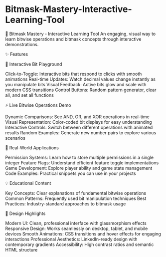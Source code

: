# Bitmask-Mastery-Interactive-Learning-Tool
🎯 Bitmask Mastery - Interactive Learning Tool An engaging, visual way to learn bitwise operations and bitmask concepts through interactive demonstrations.


✨ Features

🔧 Interactive Bit Playground

Click-to-Toggle: Interactive bits that respond to clicks with smooth animations
Real-time Updates: Watch decimal values change instantly as you manipulate bits
Visual Feedback: Active bits glow and scale with modern CSS transitions
Control Buttons: Random pattern generator, clear all, and set all functions

⚡ Live Bitwise Operations Demo

Dynamic Comparisons: See AND, OR, and XOR operations in real-time
Visual Representation: Color-coded bit displays for easy understanding
Interactive Controls: Switch between different operations with animated results
Random Examples: Generate new number pairs to explore various scenarios

🌟 Real-World Applications

Permission Systems: Learn how to store multiple permissions in a single integer
Feature Flags: Understand efficient feature toggle implementations
Game Development: Explore player ability and game state management
Code Examples: Practical snippets you can use in your projects

💡 Educational Content

Key Concepts: Clear explanations of fundamental bitwise operations
Common Patterns: Frequently used bit manipulation techniques
Best Practices: Industry-standard approaches to bitmask usage

🎨 Design Highlights

Modern UI: Clean, professional interface with glassmorphism effects
Responsive Design: Works seamlessly on desktop, tablet, and mobile devices
Smooth Animations: CSS transitions and hover effects for engaging interactions
Professional Aesthetics: LinkedIn-ready design with contemporary gradients
Accessibility: High contrast ratios and semantic HTML structure
